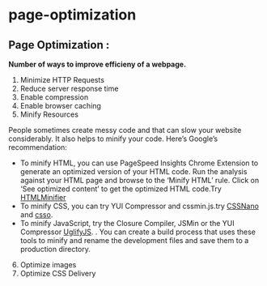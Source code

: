 # page-optimization

<h2> Page Optimization :</h2>

<b>Number of ways to improve efficieny of a webpage.</b>

1. Minimize HTTP Requests
2. Reduce server response time
3. Enable compression
4. Enable browser caching
5. Minify Resources

People sometimes create messy code and that can slow your website considerably.
It also helps to minify your code. Here’s Google’s recommendation:
<ul><li>To minify HTML, you can use PageSpeed Insights Chrome Extension to generate an optimized version of your HTML code. Run the analysis against your HTML page and browse to the ‘Minify HTML’ rule. Click on ‘See optimized content’ to get the optimized HTML code.Try <a href = "https://github.com/kangax/html-minifier">HTMLMinifier</a>
<li>To minify CSS, you can try YUI Compressor and cssmin.js.try <a href = "https://github.com/ben-eb/cssnano">CSSNano<a/> and <a href = "https://github.com/css/csso">csso<a/>.</li>
<li> To minify JavaScript, try the Closure Compiler, JSMin or the YUI Compressor <a href= "https://github.com/mishoo/UglifyJS2">UglifyJS<a/>. . You can create a build process that uses these tools to minify and rename the development files and save them to a production directory.</li></ul>

6. Optimize images
7. Optimize CSS Delivery
